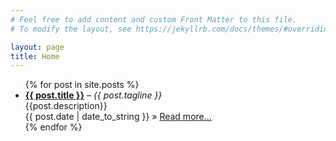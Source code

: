 ```yaml
---
# Feel free to add content and custom Front Matter to this file.
# To modify the layout, see https://jekyllrb.com/docs/themes/#overriding-theme-defaults

layout: page
title: Home
---
```


<ul class="posts">
  {% for post in site.posts %}
    <li><a href="{{ BASE_PATH }}{{ post.url }}"><strong>{{ post.title }}</strong></a> – <em>{{ post.tagline }}</em><br>{{post.description}}<br><span>{{ post.date | date_to_string }}</span> &raquo; <a href="{{ BASE_PATH }}{{ post.url }}">Read more…</a></li>
  {% endfor %}
</ul>
